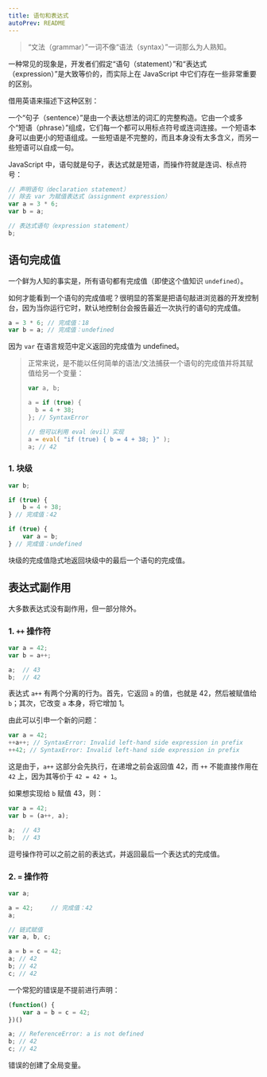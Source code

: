 ```yaml
---
title: 语句和表达式
autoPrev: README
---
```


> “文法（grammar）”一词不像“语法（syntax）”一词那么为人熟知。

一种常见的现象是，开发者们假定“语句（statement）”和“表达式（expression）”是大致等价的，而实际上在 JavaScript 中它们存在一些非常重要的区别。

借用英语来描述下这种区别：

一个“句子（sentence）”是由一个表达想法的词汇的完整构造。它由一个或多个“短语（phrase）”组成，它们每一个都可以用标点符号或连词连接。一个短语本身可以由更小的短语组成。一些短语是不完整的，而且本身没有太多含义，而另一些短语可以自成一句。

JavaScript 中，语句就是句子，表达式就是短语，而操作符就是连词、标点符号：

```js
// 声明语句（declaration statement）
// 除去 var 为赋值表达式（assignment expression）
var a = 3 * 6;
var b = a;

// 表达式语句（expression statement）
b;
```



## 语句完成值

一个鲜为人知的事实是，所有语句都有完成值（即使这个值知识 `undefined`）。

如何才能看到一个语句的完成值呢？很明显的答案是把语句敲进浏览器的开发控制台，因为当你运行它时，默认地控制台会报告最近一次执行的语句的完成值。

```js
a = 3 * 6; // 完成值：18
var b = a; // 完成值：undefined
```

因为 `var` 在语言规范中定义返回的完成值为 undefined。

> 正常来说，是不能以任何简单的语法/文法捕获一个语句的完成值并将其赋值给另一个变量：
>
> ```js
> var a, b;
> 
> a = if (true) {
> 	b = 4 + 38;
> }; // SyntaxError
> 
> // 但可以利用 eval（evil）实现
> a = eval( "if (true) { b = 4 + 38; }" );
> a; // 42
> ```

### 1. 块级

```js
var b;

if (true) {
	b = 4 + 38;
} // 完成值：42

if (true) {
	var a = b;
} // 完成值：undefined
```

块级的完成值隐式地返回块级中的最后一个语句的完成值。



## 表达式副作用

大多数表达式没有副作用，但一部分除外。

### 1. `++` 操作符

```js
var a = 42;
var b = a++;

a;	// 43
b;	// 42
```

表达式 `a++` 有两个分离的行为。首先，它返回 `a` 的值，也就是 42，然后被赋值给 `b`；其次，它改变 `a` 本身，将它增加 1。

由此可以引申一个新的问题：

```js
var a = 42;
++a++; // SyntaxError: Invalid left-hand side expression in prefix
++42; // SyntaxError: Invalid left-hand side expression in prefix
```

这是由于，`a++` 这部分会先执行，在递增之前会返回值 42，而 `++` 不能直接作用在 `42` 上，因为其等价于 `42 = 42 + 1`。

如果想实现给 `b` 赋值 43，则：

```js
var a = 42;
var b = (a++, a);

a;	// 43
b;	// 43
```

逗号操作符可以之前之前的表达式，并返回最后一个表达式的完成值。

### 2. `=` 操作符

```js
var a;

a = 42;		// 完成值：42
a;

// 链式赋值
var a, b, c;

a = b = c = 42;
a; // 42
b; // 42
c; // 42
```

一个常犯的错误是不提前进行声明：

```js
(function() {
	var a = b = c = 42;
})()

a; // ReferenceError: a is not defined
b; // 42
c; // 42
```

错误的创建了全局变量。